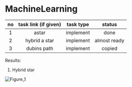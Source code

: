 # MachineLearning
   |no |  task link (if given) |  task type   | status |
   |:-:| :-------------------: | :-------------------: | :-----------: |
   | 1 | astar | implement |     done      |
   | 2 | hybrid a star | implement |    almost ready      |
   | 3 | dubins path | implement |     copied      |
   
   Results:
   
   1. Hybrid star
   
   ![Figure_1](https://user-images.githubusercontent.com/24115387/119111985-9128e280-ba5e-11eb-8148-a5e0168e068d.png)

